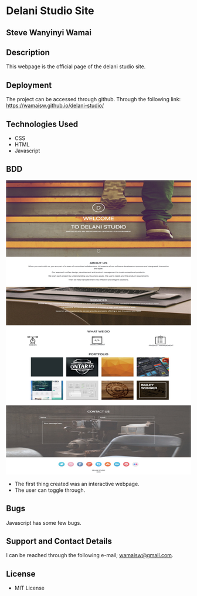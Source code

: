 # Delani Studio Site

## Steve Wanyinyi Wamai

## Description
This webpage is the official page of the delani studio site.

## Deployment
The project can be accessed through github.
Through the following link: https://wamaisw.github.io/delani-studio/

## Technologies Used

- CSS
- HTML
- Javascript

## BDD

<img src="images/delani.jpg" height="800" width="600">

- The first thing created was an interactive webpage.
- The user can toggle through.

## Bugs
Javascript has some few bugs.

## Support and Contact Details

 I can be reached through the following e-mail; wamaisw@gmail.com.

## License

 - MIT License